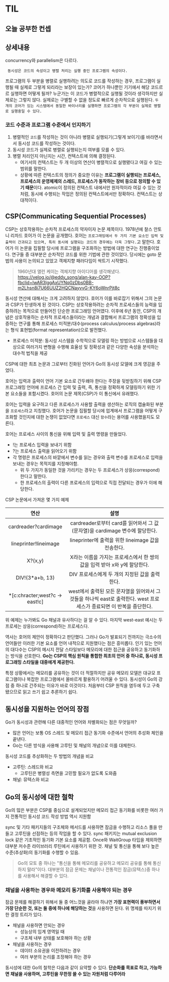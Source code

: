 # TIL

## 오늘 공부한 컨셉

## 상세내용
concurrency와 parallelism은 다르다.

`` 동시성은 코드의 속성이고 병렬 처리는 실행 중인 프로그램의 속성이다.``

프로그램의 두 부분을 병렬로 실행하려는 의도로 코드를 작성하는 경우, 프로그램이 실행될 때 실제로 그렇게 되리라는 보장이 있는가? 코어가 하나뿐인 기기에서 해당 코드르르 실행하면 어떻게 될까? 누군가는 이 코드가 병렬적으로 실행될 것이라 생각하지만 실제로는 그렇지 않다. 실제로는 구별할 수 없을 정도로 빠르게 순차적으로 실행된다.
``두 개의 코어가 있는 시스템에서 동일한 바이너리를 실행하면 프로그램의 각 부분이 실제로 병렬로 실행중일 수 있다.``

### 코드 수준과 프로그램 수준에서 인지하기
1. 병렬적인 ``코드``를 작성하는 것이 아니라 병렬로 실행되기(그렇게 보이기)를 바라면서서 동시성 코드를 작성하는 것이다.
2. 동시성 코드가 실제로 병렬로 실행되는지 여부를 모를 수 있다.
3. 병렬 처리인지 아닌지는 시간, 컨텍스트에 의해 결정된다.
    - 여기서의 컨텍스트는 두 개 이상의 연산이 병렬적으로 실행됐다고 여길 수 있는 범위를 말한다.
    - 상황에 따른 컨텍스트의 정의가 중요한 이유는 **프로그램이 실행되는 프로세스, 프로세스의 운영체제의 스레드, 프로세스가 동작하는 장비 등으로 정의할 수 있기 때문**이다. atomic이 정의된 컨텍스트 내에서만 원자적이라 여길 수 있는 것처럼, 동시에 수행되는 작업은 정의된 컨텍스트에서만 정확하다. 컨텍스트는 상대적이다.

## CSP(Communicating Sequential Processes)
CSP는 상호작용하는 순차적 프로세스의 약자이자 논문 제목이다.
1978년에 찰스 안토니 리차드 호어가 이 논문을 공개했다.
호어는 ``프로그래밍에서 두 가지 기본 요소인 입력 및 출력이 간과되고 있으며, 특히 동시에 실행되는 코드의 경우에는 더욱 그렇다.``고 말한다.  호어가 이 논문을 집필할 당시에 프로그램을 구조화하는 방법에 대한 연구는 진행중이었다.
연구들 중 대부분은 순차적인 코드를 위한 기법에 관한 것이었다. 당시에는 goto 문법의 사용이 논의되고 있었고 객체지향 패러다임이 싹트기 시작했다.

> 1960년대 앨런 케이는 객체지향 아이디어를 생각해냈다. 
    https://velog.io/@eddy_song/alan-kay-OOP?fbclid=IwAR3lggAxUYNq0zDbs0BB-m2Lhsn8i7U66UUZ2HQCNayvvG-KY6oWnrPjt8c

동시성 연산에 대해서는 크게 고려하지 않았다. 호어가 이를 바로잡기 위해서 그의 논문과 CSP가 탄생하게 된 것이다.
CSP는 상호작용하려는 순차적 프로세스들의 능력을 입증하려는 목적으로 만들어진 단순한 프로그래밍 언어였다.
이후에 6년 동안, CSP의 개념은 상호작용하는 순차적 프로세스들이라는 개념과 결합해서 프로그램의 정확성을 입증하는 연구를 통해 프로세스 미적분/대수(process calculus/process algebras)라는 형식 표현법(format representation)으로 발전했다. 
- 프로세스 미적분: 동시성 시스템을 수학적으로 모델링 하는 방법으로 시스템들을 대상으로 여러가지 변형을 수행해 효율성 및 정확성과 같은 다양한 속성을 분석하는 대수적 법칙을 제공

CSP에 대한 최초 논문과 그로부터 진화된 언어가 Go의 동시성 모델에 크게 영감을 주었다.

호어는 입력과 출력이 언어 기본 요소로 간두왜야 한다는 주장을 뒷받침하기 위해 CSP 프로그래밍 언어에 프로세스 간 입력 및 출력, 즉, 통신을 정확하게 모델링하기 위한 기본 요소들을 포함시켰다. 호어의 논문 제목(CSP)가 이 통신에서 유래했다.

호어는 입력을 요구하고 다른 프로세스가 사용할 출력을 생산하는 로직의 캡슐화된 부분을 ``프로세스``라고 지칭했다. 호어가 논문을 집필할 당시에 업계에서 프로그램을 어떻게 구조화할 것인지에 대한 논쟁이 없었다면 ``프로세스`` 대신 ``함수``라는 용어를 사용했을지도 모른다. 

호어는 프로세스 사이의 통신을 위해 입력 및 출력 명령을 만들었다. 
+ !는 프로세스 입력을 보내기 위함
+ ?는 프로세스 출력을 읽어오기 위함
+ 각 명령은 프로세스의 바깥에서 변수를 읽는 경우와 출력 변수를 프로세스로 입력을 보내는 경우는 목적지를 지정해야함.
  + 위 두 가지가 동일한 것을 가리키는 경우는 두 프로세스가 상응(correspond)한다고 말한다. 
  + 한 프로세스의 출력이 다른 프로세스의 입력으로 직접 전달되는 경우가 이에 해당한다.

CSP 논문에서 가져온 몇 가지 예제

|연산|설명|
|:-------:|:------------------:|
|cardreader?cardimage|cardreader로부터 card를 읽어와서 그 값(문자열)을 cardimage 변수에 할당한다.
|lineprinter!lineimage|lineprinter에 출력을 위한 lineimage 값을 전송한다.
|X?(x,y)|X라는 이름을 가지는 프로세스에서 한 쌍의 값을 입력 받아 x와 y에 할당한다.
|DIV!(3*a+b, 13)|DIV 프로세스에게 두 개의 지정된 값을 출력한다.
|*[c:chracter;west?c -> east!c]|west에서 출력된 모든 문자열을 읽어와서 그것들을 하나씩 east로 출력한다. west 프로세스가 종료되면 이 반복을 중단한다.

위 예제는 누가봐도 Go 채널과 유사하다는 걸 알 수 있다. 마지막 west-east 예시는 두 프로세는 상응(correspond)하는 프로세스다. 

역사는 호어의 제안이 정확하다고 판단했다. 그러나 Go가 발표되기 전까지는 극소수의 언어들만 이러한 기본 요소를 언어 내적으로 지원했다는 점은 흥미롭다. 인기 있는 언어의 대다수는 CSP의 메시지 전달 스타일보다 메모리에 대한 접근을 공유하고 동기화하는 방식을 선호한다. 
**Go는 CSP의 핵심 원칙을 통합한 최초의 언어 중 하나로, 동시성 프로그래밍 스타일을 대중에게 제공한다.**

특정 상황에서는 메모리를 공유하는 것이 더 적절하지만 공유 메모리 모델은 대규모 프로그램이나 복잡한 프로그램에서 올바르게 활용하기 어려울 수 있다. 동시성이 Go의 강점 중 하나로 간주되는 이유가 바로 이것이다. 처음부터 CSP 원칙을 염두에 두고 구축됐으므로 읽고 쓰기 쉽고 추론하기 쉽다.

## 동시성을 지원하는 언어의 장점
Go가 동시성과 관련해 다른 대중적인 언어와 차별화되는 점은 무엇일까?

+ 많은 언어는 보통 OS 스레드 및 메모리 접근 동기화 수준에서 언어의 추성화 체인을 끝낸다.
+ Go는 다른 방식을 사용해 고루틴 및 채널의 개념으로 이를 대체한다.

동시성 코드를 추상화하는 두 방법의 개념을 비교
+ 고루틴: 스레드와 비교
    - 고루틴은 병렬성 측면을 고민할 필요가 없도록 도와줌
+ 채널: 뮤텍스와 비교

## Go의 동시성에 대한 철학
Go의 많은 부분은 CSP를 중심으로 설계되었지만 메모리 접근 동기화를 비롯한 여러 가지 전통적인 동시성 코드 작성 방법 역시 지원함

sync 및 기타 패키지들의 구조체와 메서드를 사용하면 잠금을 수행하고 리소스 풀을 만들고 고루틴을 선점하는 등의 작업을 할 수 있다. sync 패키지는 mutual exclusion lock 같은 기초적인 동기화 기본 요소를 제공함. Once와 WaitGroup 타입을 제외하면 대부분 저수준 라이브러리 루틴에서 사용하기 위한 것. 채널 및 통신을 통해 보다 높은 수준(추상화)의 동기화를 수행할 수 있음.

> Go의 모토 중 하나는 "통신을 통해 메모리를 공유하고 메모리 공유를 통해 통신하지 말라"이다. 대부분의 잠금 문제는 채널이나 전통적인 잠금(뮤텍스)중 하나를 사용해서 해결할 수 있다.

### 채널을 사용하는 경우와 메모리 동기화를 사용해야 되는 경우
잠금 문제를 해결하기 위해서 둘 중 어느것을 골라야 하냐면 **가장 표현력이 풍부하면서 가장 단순한 것, 또는 둘 중에 하나에 해당하는 것**을 사용하면 된다.
위 명제를 따지기 위한 결정 트리가 있다.

+ 채널을 사용하면 안되는 경우
  - 성능상의 임계 영역일 때
  - 구조체 내부 상태를 보호해야 하는 상황
+ 채널을 사용하는 경우
  + 데이터 소유권을 이전하려는 경우
  + 여러 부분의 논리를 조정해야 하는 경우
  
동시성에 대한 Go의 철학은 다음과 같이 요약할 수 있다. **단순화를 목표로 하고, 가능하면 채널을 사용하며, 고루틴을 무한정 쓸 수 있는 자원처럼 다루어라**
